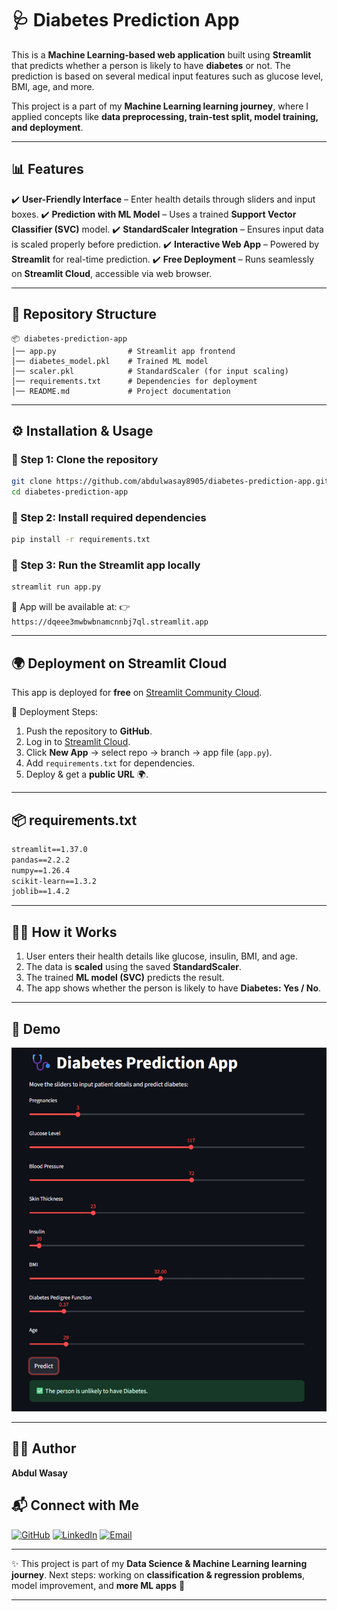 # 🩺 Diabetes Prediction App

This is a **Machine Learning-based web application** built using **Streamlit** that predicts whether a person is likely to have **diabetes** or not.
The prediction is based on several medical input features such as glucose level, BMI, age, and more.

This project is a part of my **Machine Learning learning journey**, where I applied concepts like **data preprocessing, train-test split, model training, and deployment**.

---

## 📊 Features

✔️ **User-Friendly Interface** – Enter health details through sliders and input boxes.
✔️ **Prediction with ML Model** – Uses a trained **Support Vector Classifier (SVC)** model.
✔️ **StandardScaler Integration** – Ensures input data is scaled properly before prediction.
✔️ **Interactive Web App** – Powered by **Streamlit** for real-time prediction.
✔️ **Free Deployment** – Runs seamlessly on **Streamlit Cloud**, accessible via web browser.

---

## 📂 Repository Structure

```
📦 diabetes-prediction-app
│── app.py                # Streamlit app frontend
│── diabetes_model.pkl    # Trained ML model
│── scaler.pkl            # StandardScaler (for input scaling)
│── requirements.txt      # Dependencies for deployment
│── README.md             # Project documentation
```

---

## ⚙️ Installation & Usage

### 🔹 Step 1: Clone the repository

```bash
git clone https://github.com/abdulwasay8905/diabetes-prediction-app.git
cd diabetes-prediction-app
```

### 🔹 Step 2: Install required dependencies

```bash
pip install -r requirements.txt
```

### 🔹 Step 3: Run the Streamlit app locally

```bash
streamlit run app.py
```

📌 App will be available at:
👉 `https://dqeee3mwbwbnamcnnbj7ql.streamlit.app`

---

## 🌍 Deployment on Streamlit Cloud

This app is deployed for **free** on [Streamlit Community Cloud](https://streamlit.io/cloud).

🔹 Deployment Steps:

1. Push the repository to **GitHub**.
2. Log in to [Streamlit Cloud](https://streamlit.io/cloud).
3. Click **New App** → select repo → branch → app file (`app.py`).
4. Add `requirements.txt` for dependencies.
5. Deploy & get a **public URL** 🌍.

---

## 📦 requirements.txt

```txt
streamlit==1.37.0
pandas==2.2.2
numpy==1.26.4
scikit-learn==1.3.2
joblib==1.4.2
```

---

## 🧑‍💻 How it Works

1. User enters their health details like glucose, insulin, BMI, and age.
2. The data is **scaled** using the saved **StandardScaler**.
3. The trained **ML model (SVC)** predicts the result.
4. The app shows whether the person is likely to have **Diabetes: Yes / No**.

---

## 📸 Demo

![Diabetes Prediction App Screenshot](ScreenShot.png)

---

## 👨‍💻 Author

**Abdul Wasay**

## 📬 Connect with Me  

[![GitHub](https://img.shields.io/badge/GitHub-000?style=for-the-badge&logo=github&logoColor=white)](https://github.com/your-abdulwasay8905)
[![LinkedIn](https://img.shields.io/badge/LinkedIn-0A66C2?style=for-the-badge&logo=linkedin&logoColor=white)](www.linkedin.com/in/abdul-wasay-2a602329b)
[![Email](https://img.shields.io/badge/Email-D14836?style=for-the-badge&logo=gmail&logoColor=white)](mailto:wasay8892@gmail.com)

---

✨ This project is part of my **Data Science & Machine Learning learning journey**.
Next steps: working on **classification & regression problems**, model improvement, and **more ML apps** 🚀

---

